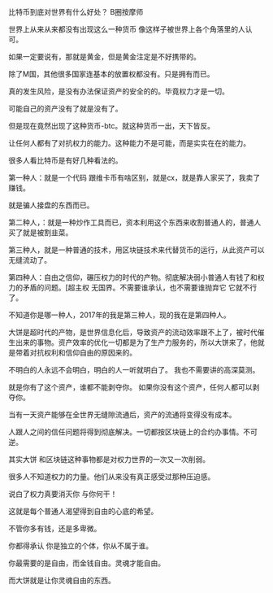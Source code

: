 比特币到底对世界有什么好处？
B圈按摩师

世界上从来从来都没有出现这么一种货币 像这样子被世界上各个角落里的人认可。

如果一定要说有，那就是黄金，但是黄金注定是不好携带的。

除了M国，其他很多国家连基本的放置权都没有。只是拥有而已。

真的发生风险，是没有办法保证资产的安全的的。毕竟权力才是一切。

可能自己的资产没有了就是没有了。

但是现在竟然出现了这种货币-btc。就这种货币一出，天下皆反。

让任何人都有了对抗权力的能力。这种能力不是可能，而是实实在在的能力。

很多人看比特币是有好几种看法的。

第一种人：就是一个代码 跟维卡币有啥区别，就是cx，就是靠人家买了，我卖了赚钱。

就是骗人接盘的东西而已。

第二种人，：就是一种炒作工具而已，资本利用这个东西来收割普通人的，普通人买了就是被割韭菜。

第三种人，就是一种普通的技术，用区块链技术来代替货币的运行，从此资产可以无缝流动了。

第四种人：自由之信仰，碾压权力的时代的产物。彻底解决弱小普通人有钱了和权力的矛盾的问题。[超主权 无国界。不需要谁承认，也不需要谁抛弃它 它就不行了。

不知道你是哪一种人，2017年的我是第三种人，现的我在是第四种人。

大饼是超时代的产物，是世界信息化后，导致资产的流动效率跟不上了，被时代催生出来的事物。资产效率的优化一切都是为了生产力服务的，所以大饼来了，他就 是带着对抗权利和信仰自由的原因来的。

不明白的人永远不会明白，明白的人一听就明白了。 我也不需要讲的高深莫测。

就是你有了这个资产，谁都不能剥夺你。 如果你没有这个资产，任何人都可以剥夺你。

当有一天资产能够在全世界无缝隙流通后，资产的流通将变得没有成本。

人跟人之间的信任问题将得到彻底解决。一切都按区块链上的合约办事情。不可逆。

其实大饼 和区块链这种事物都是对权力世界的一次又一次削弱。

很多人不知道权力的力量。他们从来没有真正感受过那种压迫感。

说白了权力真要消灭你 与你何干！

这就是每个普通人渴望得到自由的心底的希望。

不管你多有钱，还是多卑微。

你都得承认 你是独立的个体，你从不属于谁。

你最需要的是自由，而金钱自由。灵魂才能自由。

而大饼就是让你灵魂自由的东西。
